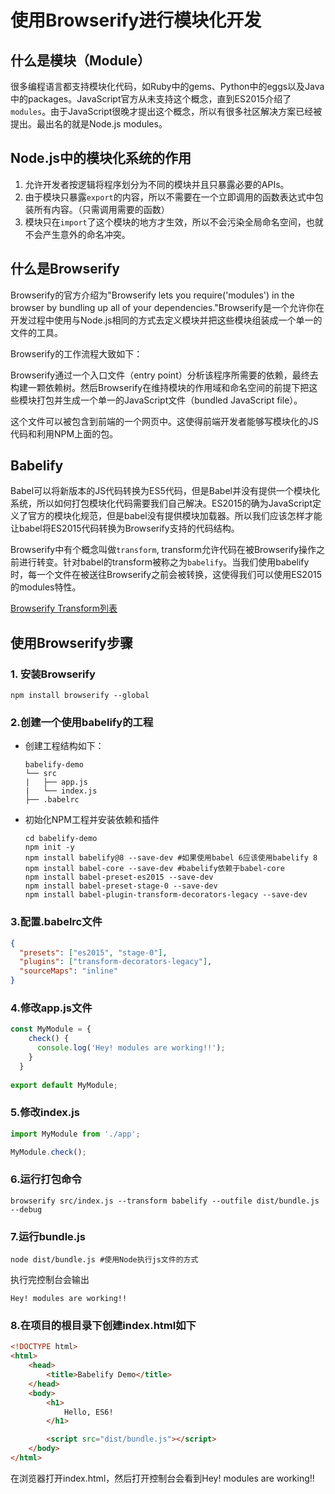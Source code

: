 # 使用Browserify进行模块化开发

## 什么是模块（Module）

很多编程语言都支持模块化代码，如Ruby中的gems、Python中的eggs以及Java中的packages。JavaScript官方从未支持这个概念，直到ES2015介绍了`modules`。由于JavaScript很晚才提出这个概念，所以有很多社区解决方案已经被提出。最出名的就是Node.js modules。

## Node.js中的模块化系统的作用

1. 允许开发者按逻辑将程序划分为不同的模块并且只暴露必要的APIs。
2. 由于模块只暴露`export`的内容，所以不需要在一个立即调用的函数表达式中包装所有内容。（只需调用需要的函数）
3. 模块只在`import`了这个模块的地方才生效，所以不会污染全局命名空间，也就不会产生意外的命名冲突。

## 什么是Browserify

Browserify的官方介绍为"Browserify lets you require('modules') in the browser by bundling up all of your dependencies."Browserify是一个允许你在开发过程中使用与Node.js相同的方式去定义模块并把这些模块组装成一个单一的文件的工具。

Browserify的工作流程大致如下：

Browserify通过一个入口文件（entry point）分析该程序所需要的依赖，最终去构建一颗依赖树。然后Browserify在维持模块的作用域和命名空间的前提下把这些模块打包并生成一个单一的JavaScript文件（bundled JavaScript file）。

这个文件可以被包含到前端的一个网页中。这使得前端开发者能够写模块化的JS代码和利用NPM上面的包。

## Babelify

Babel可以将新版本的JS代码转换为ES5代码，但是Babel并没有提供一个模块化系统，所以如何打包模块化代码需要我们自己解决。ES2015的确为JavaScript定义了官方的模块化规范，但是babel没有提供模块加载器。所以我们应该怎样才能让babel将ES2015代码转换为Browserify支持的代码结构。

Browserify中有个概念叫做`transform`, transform允许代码在被Browserify操作之前进行转变。针对babel的transform被称之为`babelify`。当我们使用babelify时，每一个文件在被送往Browserify之前会被转换，这使得我们可以使用ES2015的modules特性。

[Browserify Transform列表](https://github.com/browserify/browserify/wiki/list-of-transforms)

## 使用Browserify步骤

### 1. 安装Browserify

```shell
npm install browserify --global
```

### 2.创建一个使用babelify的工程

* 创建工程结构如下：

  ```
  babelify-demo
  └── src
  |   ├── app.js
  |   └── index.js
  ├── .babelrc   
  ```

* 初始化NPM工程并安装依赖和插件

  ```shell
  cd babelify-demo
  npm init -y
  npm install babelify@8 --save-dev #如果使用babel 6应该使用babelify 8
  npm install babel-core --save-dev #babelify依赖于babel-core
  npm install babel-preset-es2015 --save-dev
  npm install babel-preset-stage-0 --save-dev
  npm install babel-plugin-transform-decorators-legacy --save-dev
  ```

### 3.配置.babelrc文件

```json
{
  "presets": ["es2015", "stage-0"],
  "plugins": ["transform-decorators-legacy"],
  "sourceMaps": "inline"
}
```

### 4.修改app.js文件

```js
const MyModule = {
    check() {
      console.log('Hey! modules are working!!');
    }
  }
  
export default MyModule;
```

### 5.修改index.js

```js
import MyModule from './app';

MyModule.check();
```

### 6.运行打包命令

```
browserify src/index.js --transform babelify --outfile dist/bundle.js --debug
```

### 7.运行bundle.js

```shell
node dist/bundle.js #使用Node执行js文件的方式
```

执行完控制台会输出

```
Hey! modules are working!!
```

### 8.在项目的根目录下创建index.html如下

```html
<!DOCTYPE html>
<html>
    <head>
        <title>Babelify Demo</title>
    </head>
    <body>
        <h1>
            Hello, ES6!
        </h1>

        <script src="dist/bundle.js"></script>
    </body>
</html>
```

在浏览器打开index.html，然后打开控制台会看到Hey! modules are working!!